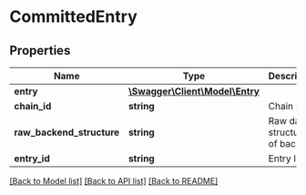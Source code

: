 # CommittedEntry

## Properties
Name | Type | Description | Notes
------------ | ------------- | ------------- | -------------
**entry** | [**\Swagger\Client\Model\Entry**](Entry.md) |  | [optional] 
**chain_id** | **string** | Chain ID | [optional] 
**raw_backend_structure** | **string** | Raw data structures of backend | [optional] 
**entry_id** | **string** | Entry ID | [optional] 

[[Back to Model list]](../README.md#documentation-for-models) [[Back to API list]](../README.md#documentation-for-api-endpoints) [[Back to README]](../README.md)


